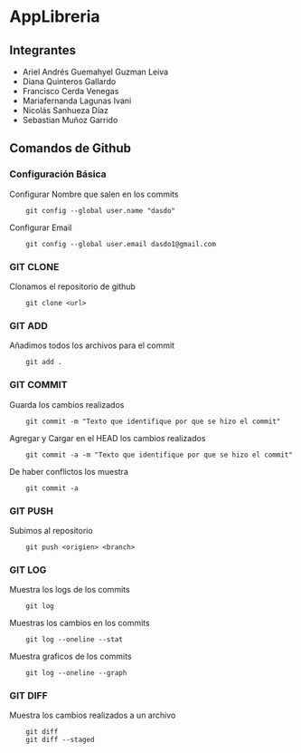 # AppLibreria

## Integrantes

* Ariel Andrés Guemahyel Guzman Leiva
* Diana Quinteros Gallardo
* Francisco Cerda Venegas
* Mariafernanda Lagunas Ivani
* Nicolás Sanhueza Díaz
* Sebastian Muñoz Garrido

## Comandos de Github

### Configuración Básica

Configurar Nombre que salen en los commits
```ssh
	git config --global user.name "dasdo"
```
Configurar Email
```ssh	
	git config --global user.email dasdo1@gmail.com
```

### GIT CLONE

Clonamos el repositorio de github
```ssh
	git clone <url>
```

### GIT ADD

Añadimos todos los archivos para el commit
```ssh
	git add .
```
### GIT COMMIT

Guarda los cambios realizados
```ssh
	git commit -m "Texto que identifique por que se hizo el commit"
```
Agregar y Cargar en el HEAD los cambios realizados
```ssh
	git commit -a -m "Texto que identifique por que se hizo el commit"
```
De haber conflictos los muestra
```ssh
	git commit -a 
```
### GIT PUSH

Subimos al repositorio
```ssh
	git push <origien> <branch>
```
### GIT LOG

Muestra los logs de los commits
```ssh
	git log
```
Muestras los cambios en los commits
```ssh
	git log --oneline --stat
```
Muestra graficos de los commits
```ssh
	git log --oneline --graph
```
### GIT DIFF

Muestra los cambios realizados a un archivo
```ssh
	git diff
	git diff --staged
```